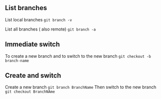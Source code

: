 
## List branches
List local branches
```git branch -v```

List all branches ( also remote)
```git branch -a```

## Immediate switch
To create a new branch and to switch to the new branch
```git checkout -b branch-name```


## Create and switch
Create a new branch 
```git branch BranchName```
Then switch to the new branch
```git checkout BranchNAme```



